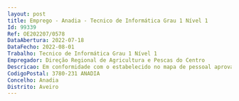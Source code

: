 ```yaml
--- 
layout: post
title: Emprego - Anadia - Tecnico de Informática Grau 1 Nível 1
Id: 99339
Ref: OE202207/0578
DataAbertura: 2022-07-18
DataFecho: 2022-08-01
Trabalho: Tecnico de Informática Grau 1 Nível 1
Empregador: Direção Regional de Agricultura e Pescas do Centro
Descricao: Em conformidade com o estabelecido no mapa de pessoal aprovado da Direção Regional de Agricultura e Pescas do Centro, o posto de trabalho a ocupar corresponde ao exercício de funções, na categoria de técnico de informática, grau 1, nível 1, da carreira de técnico de técnico de informática, na unidade orgânica flexível Divisão de Licenciamento e Apoio Laboratorial, no âmbito das atribuições definidas no artigo 12.º do Despacho n.º 14092 2012, in DR, 2.ª série, n.º 210, de 30 de outubro de 2012, com a seguinte caracterização  Exercício de funções previstas no artigo 3.º da Portaria n.º 358 2002, de 3 de abril, no Laboratório de Química Enológica, em Anadia.
CodigoPostal: 3780-231 ANADIA
Concelho: Anadia
Distrito: Aveiro
--- 
```

